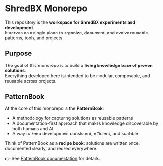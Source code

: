 # ShredBX Monorepo

This repository is the **workspace for ShredBX experiments and development**.  
It serves as a single place to organize, document, and evolve reusable patterns, tools, and projects.

## Purpose

The goal of this monorepo is to build a **living knowledge base of proven solutions**.  
Everything developed here is intended to be modular, composable, and reusable across projects.

## PatternBook

At the core of this monorepo is the **PatternBook**:

- A methodology for capturing solutions as reusable patterns
- A documentation-first approach that makes knowledge discoverable by both humans and AI
- A way to keep development consistent, efficient, and scalable

Think of PatternBook as a **recipe book**: solutions are written once, documented clearly, and reused everywhere.

👉 See [PatternBook documentation](./packages/patternbook/README.md) for details.
